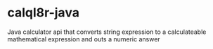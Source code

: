 # calql8r-java
Java calculator api that converts string expression to a calculateable mathematical expression and outs a numeric answer
